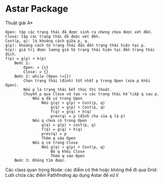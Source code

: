 # Astar Package
Thuật giải A*

    Open: tập các trạng thái đã được sinh ra nhưng chưa được xét đến.
    Close: tập các trạng thái đã được xét đến.
    Cost(p, q): là khoảng cách giữa p, q.
    g(p): khoảng cách từ trạng thái đầu đến trạng thái hiện tại p.
    h(p): giá trị được lượng giá từ trạng thái hiện tại đến trạng thái đích.
    f(p) = g(p) + h(p)
        Bước 1:
            Open: = {s}
            Close: = {}
        Bước 2: while (Open !={})
            Chọn trạng thái (đỉnh) tốt nhất p trong Open (xóa p khỏi Open).
            Nếu p là trạng thái kết thúc thì thoát.
            Chuyển p qua Close và tạo ra các trạng thái kế tiếp q sau p.
                Nếu q đã có trong Open
                    Nếu g(q) > g(p) + Cost(p, q)
                        g(q) = g(p) + Cost(p, q)
                        f(q) = g(q) + h(q)
                        prev(q) = p (đỉnh cha của q là p)
                Nếu q chưa có trong Open
                    g(q) = g(p) + cost(p, q)
                    f(q) = g(q) + h(q)
                    prev(q) = p
                    Thêm q vào Open
                Nếu q có trong Close
                    Nếu g(q) > g(p) + Cost(p, q)
                        Bỏ q khỏi Close
                        Thêm q vào Open
        Bước 3: Không tìm được. 

Các class quan trọng 
Node: các điểm có thẻ hoặc không thể đi qua
Grid: Lưới chứa các điểm
Pathfinding áp dụng Astar để xử lí
